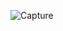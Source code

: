 

![Capture](https://user-images.githubusercontent.com/34151610/145110365-ac845d6f-f4b3-44ff-8791-2118a2fff49d.JPG)



